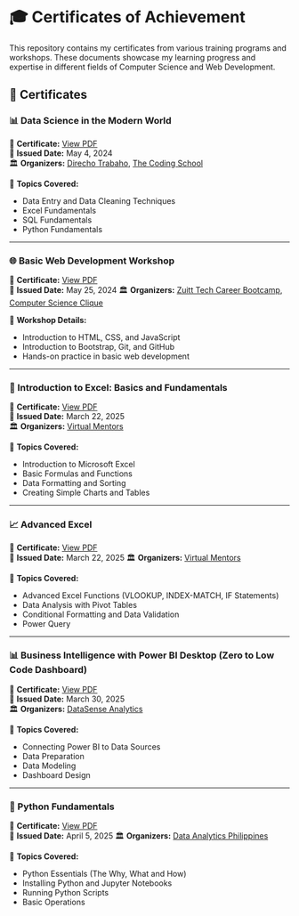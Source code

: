 # 🎓 Certificates of Achievement  

This repository contains my certificates from various training programs and workshops. These documents showcase my learning progress and expertise in different fields of Computer Science and Web Development.  

## 📜 Certificates  

### 📊 Data Science in the Modern World  
📄 **Certificate:** [View PDF](Data%20Science%20Certificate.pdf)  
📅 **Issued Date:** May 4, 2024  
🏛 **Organizers:** [Direcho Trabaho](https://www.direchotrabaho.com), [The Coding School](https://www.facebook.com/codingschoolph)  

📌 **Topics Covered:**  
- Data Entry and Data Cleaning Techniques  
- Excel Fundamentals  
- SQL Fundamentals  
- Python Fundamentals  

---  

### 🌐 Basic Web Development Workshop  
📄 **Certificate:** [View PDF](Basic%20Web%20Development%20Certificate.pdf)  
📅 **Issued Date:** May 25, 2024
🏛 **Organizers:** [Zuitt Tech Career Bootcamp](https://www.zuitt.co), [Computer Science Clique](https://www.facebook.com/cvsucomputerscienceclique)  

📌 **Workshop Details:**  
- Introduction to HTML, CSS, and JavaScript  
- Introduction to Bootstrap, Git, and GitHub  
- Hands-on practice in basic web development  

---  

### 📑 Introduction to Excel: Basics and Fundamentals  
📄 **Certificate:** [View PDF](Intro%20to%20Excel%20Certificate.pdf)  
📅 **Issued Date:** March 22, 2025  
🏛 **Organizers:** [Virtual Mentors](https://www.facebook.com/vmentorsph)  

📌 **Topics Covered:**  
- Introduction to Microsoft Excel  
- Basic Formulas and Functions  
- Data Formatting and Sorting  
- Creating Simple Charts and Tables  

---  

### 📈 Advanced Excel  
📄 **Certificate:** [View PDF](Advanced%20Excel%20Certificate.pdf)  
📅 **Issued Date:** March 22, 2025
🏛 **Organizers:** [Virtual Mentors](https://www.facebook.com/vmentorsph)  

📌 **Topics Covered:**  
- Advanced Excel Functions (VLOOKUP, INDEX-MATCH, IF Statements)  
- Data Analysis with Pivot Tables  
- Conditional Formatting and Data Validation  
- Power Query 

---

### 📊 Business Intelligence with Power BI Desktop (Zero to Low Code Dashboard)  
📄 **Certificate:** [View PDF](PowerBI%20Certificate.pdf)  
📅 **Issued Date:** March 30, 2025  
🏛 **Organizers:** [DataSense Analytics](https://www.facebook.com/datasenseph)  

📌 **Topics Covered:**  
- Connecting Power BI to Data Sources  
- Data Preparation  
- Data Modeling  
- Dashboard Design

---

### 🐍 Python Fundamentals  
📄 **Certificate:** [View PDF](Python%20Fundamentals%20Certificate.pdf)  
📅 **Issued Date:** April 5, 2025
🏛 **Organizers:** [Data Analytics Philippines](https://www.facebook.com/daphilsai)

📌 **Topics Covered:**  
- Python Essentials (The Why, What and How)  
- Installing Python and Jupyter Notebooks  
- Running Python Scripts  
- Basic Operations

